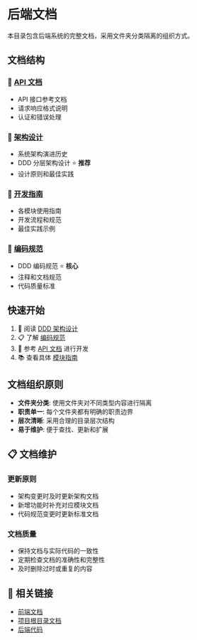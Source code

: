 # 后端文档

本目录包含后端系统的完整文档，采用文件夹分类隔离的组织方式。

## 文档结构

### 📁 [API 文档](./api/)
- API 接口参考文档
- 请求响应格式说明
- 认证和错误处理

### 📁 [架构设计](./architecture/)
- 系统架构演进历史
- DDD 分层架构设计 ⭐ **推荐**
- 设计原则和最佳实践

### 📁 [开发指南](./guides/)
- 各模块使用指南
- 开发流程和规范
- 最佳实践示例

### 📁 [编码规范](./standards/)
- DDD 编码规范 ⭐ **核心**
- 注释和文档规范
- 代码质量标准

## 快速开始

1. 📖 阅读 [DDD 架构设计](./architecture/v3_ddd.md)
2. 📋 了解 [编码规范](./standards/coding.md)
3. 🔧 参考 [API 文档](./api/reference.md) 进行开发
4. 📚 查看具体 [模块指南](./guides/modules/)

## 文档组织原则

- **文件夹分类**: 使用文件夹对不同类型内容进行隔离
- **职责单一**: 每个文件夹都有明确的职责边界
- **层次清晰**: 采用合理的目录层次结构
- **易于维护**: 便于查找、更新和扩展

## 📋 文档维护

### 更新原则
- 架构变更时及时更新架构文档
- 新增功能时补充对应模块文档
- 代码规范变更时更新标准文档

### 文档质量
- 保持文档与实际代码的一致性
- 定期检查文档的准确性和完整性
- 及时删除过时或重复的内容

## 🔗 相关链接

- [前端文档](../frontend/)
- [项目根目录文档](../)
- [后端代码](../../backend/)